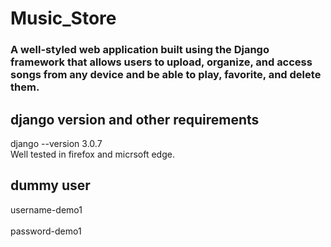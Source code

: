 # Music_Store
### A well-styled web application built using the Django framework that allows users to upload, organize, and access songs from any device and be able to play, favorite, and delete them.

## django version and other requirements
  django --version 3.0.7 </br>
  Well tested in firefox and micrsoft edge.

## dummy user
 username-demo1 </br>   
 password-demo1
  
